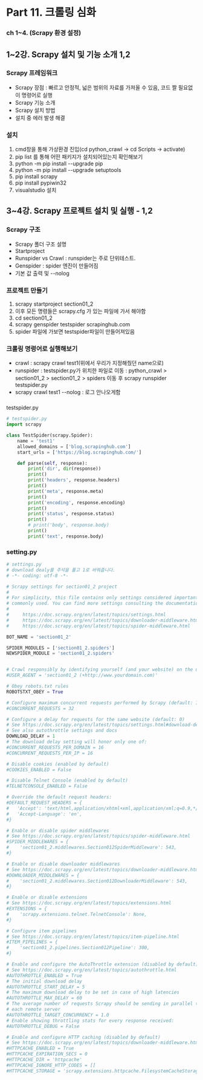 # Part 11. 크롤링 심화
### ch 1~4. (Scrapy 환경 설정)

## 1~2강. Scrapy 설치 및 기능 소개 1,2

### Scrapy 프레임워크
- Scrapy 장점 : 빠르고 안정적, 넓은 범위의 자료를 가져올 수 있음, 코드 짤 필요없이 명령어로 실행
- Scrapy 기능 소개
- Scrapy 설치 방법
- 설치 중 에러 발생 해결

### 설치
1. cmd창을 통해 가상환경 진입(cd python_crawl -> cd Scripts -> activate)
2. pip list 를 통해 어떤 패키지가 설치되어있는지 확인해보기
3. python -m pip install --upgrade pip
4. python -m pip install --upgrade setuptools
5. pip install scrapy
6. pip install pypiwin32
7. visualstudio 설치

## 3~4강. Scrapy 프로젝트 설치 및 실행 - 1,2
### Scrapy 구조
- Scrapy 폴더 구조 설명
- Startproject
- Runspider vs Crawl : runspider는 주로 단위테스트.
- Genspider : spider 엔진이 만들어짐
- 기본 값 출력 및 --nolog

### 프로젝트 만들기
1. scrapy startproject section01_2
2. 이후 모든 명령들은 scrapy.cfg 가 있는 파일에 가서 해야함
3. cd section01_2
4. scrapy genspider testspider scrapinghub.com
5. spider 파일에 가보면 testspider파일이 만들어져있음

### 크롤링 명령어로 실행해보기
- crawl :  scrapy crawl test1(위에서 우리가 지정해줬던 name으로)
- runspider : testspider.py가 위치한 파일로 이동 : python_crawl > section01_2 > section01_2 > spiders 이동 후 scrapy runspider testspider.py
- scrapy crawl test1 --nolog : 로그 안나오게함

### 

testspider.py 

```python
# testspider.py
import scrapy

class TestSpider(scrapy.Spider):
    name = 'test1'
    allowed_domains = ['blog.scrapinghub.com']
    start_urls = ['https://blog.scrapinghub.com/']

    def parse(self, response):
	    print('dir', dir(response))
        print()
        print('headers', response.headers)
        print()
        print('meta', response.meta)
        print()
        print('encoding', response.encoding)
        print()
        print('status', response.status)
        print()
        # print('body', response.body)
        print()
        print('text', response.body)
``` 

### setting.py
```python
# settings.py
# download dealy를 주석을 풀고 1로 바꿔줍니다.
# -*- coding: utf-8 -*-

# Scrapy settings for section01_2 project
#
# For simplicity, this file contains only settings considered important or
# commonly used. You can find more settings consulting the documentation:
#
#     https://doc.scrapy.org/en/latest/topics/settings.html
#     https://doc.scrapy.org/en/latest/topics/downloader-middleware.html
#     https://doc.scrapy.org/en/latest/topics/spider-middleware.html

BOT_NAME = 'section01_2'

SPIDER_MODULES = ['section01_2.spiders']
NEWSPIDER_MODULE = 'section01_2.spiders'


# Crawl responsibly by identifying yourself (and your website) on the user-agent
#USER_AGENT = 'section01_2 (+http://www.yourdomain.com)'

# Obey robots.txt rules
ROBOTSTXT_OBEY = True

# Configure maximum concurrent requests performed by Scrapy (default: 16)
#CONCURRENT_REQUESTS = 32

# Configure a delay for requests for the same website (default: 0)
# See https://doc.scrapy.org/en/latest/topics/settings.html#download-delay
# See also autothrottle settings and docs
DOWNLOAD_DELAY = 1
# The download delay setting will honor only one of:
#CONCURRENT_REQUESTS_PER_DOMAIN = 16
#CONCURRENT_REQUESTS_PER_IP = 16

# Disable cookies (enabled by default)
#COOKIES_ENABLED = False

# Disable Telnet Console (enabled by default)
#TELNETCONSOLE_ENABLED = False

# Override the default request headers:
#DEFAULT_REQUEST_HEADERS = {
#   'Accept': 'text/html,application/xhtml+xml,application/xml;q=0.9,*/*;q=0.8',
#   'Accept-Language': 'en',
#}

# Enable or disable spider middlewares
# See https://doc.scrapy.org/en/latest/topics/spider-middleware.html
#SPIDER_MIDDLEWARES = {
#    'section01_2.middlewares.Section012SpiderMiddleware': 543,
#}

# Enable or disable downloader middlewares
# See https://doc.scrapy.org/en/latest/topics/downloader-middleware.html
#DOWNLOADER_MIDDLEWARES = {
#    'section01_2.middlewares.Section012DownloaderMiddleware': 543,
#}

# Enable or disable extensions
# See https://doc.scrapy.org/en/latest/topics/extensions.html
#EXTENSIONS = {
#    'scrapy.extensions.telnet.TelnetConsole': None,
#}

# Configure item pipelines
# See https://doc.scrapy.org/en/latest/topics/item-pipeline.html
#ITEM_PIPELINES = {
#    'section01_2.pipelines.Section012Pipeline': 300,
#}

# Enable and configure the AutoThrottle extension (disabled by default)
# See https://doc.scrapy.org/en/latest/topics/autothrottle.html
#AUTOTHROTTLE_ENABLED = True
# The initial download delay
#AUTOTHROTTLE_START_DELAY = 5
# The maximum download delay to be set in case of high latencies
#AUTOTHROTTLE_MAX_DELAY = 60
# The average number of requests Scrapy should be sending in parallel to
# each remote server
#AUTOTHROTTLE_TARGET_CONCURRENCY = 1.0
# Enable showing throttling stats for every response received:
#AUTOTHROTTLE_DEBUG = False

# Enable and configure HTTP caching (disabled by default)
# See https://doc.scrapy.org/en/latest/topics/downloader-middleware.html#httpcache-middleware-settings
#HTTPCACHE_ENABLED = True
#HTTPCACHE_EXPIRATION_SECS = 0
#HTTPCACHE_DIR = 'httpcache'
#HTTPCACHE_IGNORE_HTTP_CODES = []
#HTTPCACHE_STORAGE = 'scrapy.extensions.httpcache.FilesystemCacheStorage'

```
<!--stackedit_data:
eyJoaXN0b3J5IjpbLTE3MDMzNjU5ODJdfQ==
-->